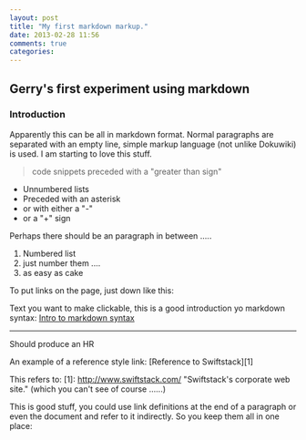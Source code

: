 ```yaml
---
layout: post
title: "My first markdown markup."
date: 2013-02-28 11:56
comments: true
categories: 
---
```

## Gerry's first experiment using markdown


### Introduction

Apparently this can be all in markdown format. Normal paragraphs are separated with an empty line, simple markup language (not unlike Dokuwiki) is used. I am starting to love this stuff.

>  code snippets 
>  preceded with a "greater than sign"

-   Unnumbered lists
-   Preceded with an asterisk
-   or with either a "-"
-   or a "+" sign

Perhaps there should be an paragraph in between .....

1.   Numbered list 
2.   just number them .... 
3.   as easy as cake


To put links on the page, just down like this:

Text you want to make clickable, this is a good introduction yo markdown syntax: [Intro to markdown syntax](http://daringfireball.net/projects/markdown/basics "Even with a title")

- - - 
Should produce an HR   

An example of a reference style link:
[Reference to Swiftstack][1] 

This refers to:
[1]: http://www.swiftstack.com/ "Swiftstack's corporate web site."
(which you can't see of course ......)

This is good stuff, you could use link definitions at the end of a paragraph or even the document and refer to it indirectly. So you keep them all in one place:

[google]: http://www.google.com/ "Google's global search site."
[github]: http://www.github.com/ "Github fun."


